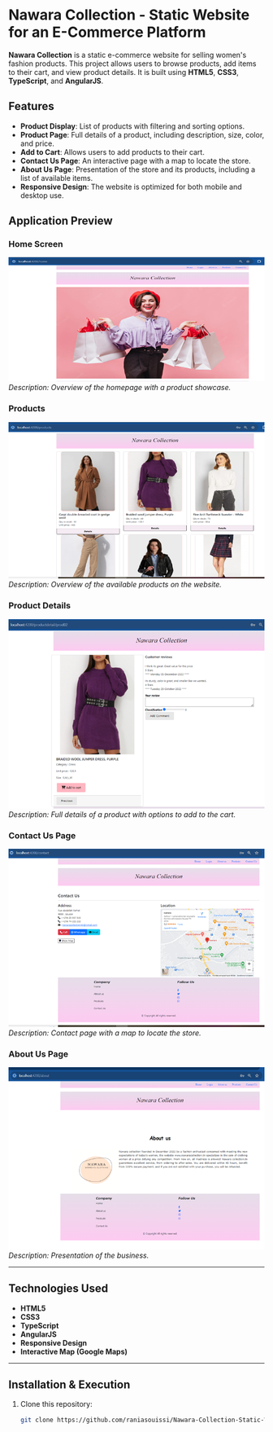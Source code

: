 # Nawara Collection - Static Website for an E-Commerce Platform

**Nawara Collection** is a static e-commerce website for selling women's fashion products. This project allows users to browse products, add items to their cart, and view product details. It is built using **HTML5**, **CSS3**, **TypeScript**, and **AngularJS**.

## Features

- **Product Display**: List of products with filtering and sorting options.
- **Product Page**: Full details of a product, including description, size, color, and price.
- **Add to Cart**: Allows users to add products to their cart.
- **Contact Us Page**: An interactive page with a map to locate the store.
- **About Us Page**: Presentation of the store and its products, including a list of available items.
- **Responsive Design**: The website is optimized for both mobile and desktop use.

## Application Preview

### Home Screen
![Home Screen](./src/assets/images/home.png)  
*Description: Overview of the homepage with a product showcase.*

### Products
![Products](./src/assets/images/product.png)  
*Description: Overview of the available products on the website.*

### Product Details
![Product Details](./src/assets/images/detpro.png)  
*Description: Full details of a product with options to add to the cart.*

### Contact Us Page
![Contact Us](./src/assets/images/contact.png)  
*Description: Contact page with a map to locate the store.*

### About Us Page
![About Us](./src/assets/images/about.png)  
*Description: Presentation of the business.*

---

## Technologies Used
- **HTML5**
- **CSS3**
- **TypeScript**
- **AngularJS**  
- **Responsive Design**
- **Interactive Map (Google Maps)**

---

## Installation & Execution

1. Clone this repository:
   ```bash
   git clone https://github.com/raniasouissi/Nawara-Collection-Static-Website-for-an-E-Commerce-Platform.git


